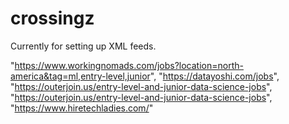 # crossingz
Currently for setting up XML feeds.

"https://www.workingnomads.com/jobs?location=north-america&tag=ml,entry-level,junior",
"https://datayoshi.com/jobs",
"https://outerjoin.us/entry-level-and-junior-data-science-jobs",
"https://outerjoin.us/entry-level-and-junior-data-science-jobs",
"https://www.hiretechladies.com/"
